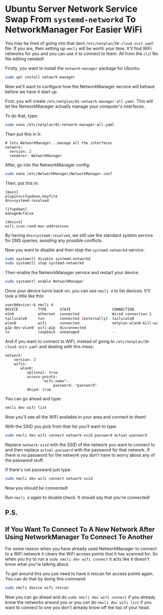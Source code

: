 # Ubuntu Server Network Service Swap From `systemd-networkd` To NetworkManager For Easier WiFi

You may be tired of going into that darn `/etc/netplan/50-cloud-init.yaml` file. If you are, then setting up `nmcli` will be worth your time. It'll find WiFi networks for you and you can use it to connect to them. All from the `cli`! No file editing needed!

Firstly, you want to install the `network-manager` package for Ubuntu:
```bash
sudo apt install network-manager
```

Now we'll want to configure how the NetworkManager service will behave before we have it start up.

First, you will create `/etc/netplan/01-network-manager-all.yaml`. This will let the NetworkManager actually manage your computer's interfaces.

To do that, type: 
```bash
sudo nano /etc/netplan/01-network-manager-all.yaml
```

Then put this in it:
```
# lets NetworkManager...manage all the interfaces
network:
  version: 2
  renderer: NetworkManager
```

After, go into the NetworkManager config: 
```bash
sudo nano /etc/NetworkManager/NetworkManager.conf
```

Then, put this in:
```
[main]
plugins=ifupdown,keyfile
dns=systemd-resolved

[ifupdown]
managed=false

[device]
wifi.scan-rand-mac-address=no
```

By having `dns=systemd-resolved`, we still use the standard system service for DNS queries, avoiding any possible conflicts.

Now you want to disable and then stop the `systemd-networkd` service:
```bash
sudo systemctl disable systemd-networkd
sudo systemctl stop systemd-networkd
```

Then enable the NetworkManager service and restart your device:
```bash
sudo systemctl enable NetworkManager
```

Once your device turns back on, you can use `nmcli d` to list devices. It'll look a little like this:
```bash
user@device:~$ nmcli d
DEVICE         TYPE      STATE                   CONNECTION
eth0           ethernet  connected               Wired connection 1
tailscale0     tun       connected (externally)  tailscale0
wlan0          wifi      connected               netplan-wlan0-bill-wi the science-fi 5g
p2p-dev-wlan0  wifi-p2p  disconnected            --
lo             loopback  unmanaged               --
```

And if you want to connect to WiFi, instead of going to `/etc/netplan/50-cloud-init.yaml` and dealing with this mess:

```
network:
    version: 2
    wifis:
       wlan0:
          optional: true
          access-points:
                 "wifi-name":
                      password: "password"
          dhcp4: true
```

You can go ahead and type:
```bash
nmcli dev wifi list
```

Now you'll see all the WiFi available in your area and connect to them!

With the SSID you pick from that list you'll want to type:
```bash
sudo nmcli dev wifi connect network-ssid password actual-password
```

Replace `network-ssid` with the SSID of the network you want to connect to and then replace `actual-password` with the password for that network. If there is no password for the network you don't have to worry about any of the password stuff.

If there's not password just type:
```bash
sudo nmcli dev wifi connect network-ssid
```

Now you should be connected!

Run `nmcli d` again to double check. It should say that you're connected!
## P.S.
## If You Want To Connect To A New Network After Using NetworkManager To Connect To Another

For some reason when you have already used NetworkManager to connect to a WiFi network it clears the WiFi access points that it has scanned for. So when you try to run a `sudo nmcli dev wifi connect` it acts like it doesn't know what you're talking about.

To get around this you just need to have it rescan for access points again. You can do that by doing this command:
```bash
sudo nmcli device wifi rescan
```

Now you can go ahead and do `sudo nmcli dev wifi connect` if you already know the networks around you or you can do `nmcli dev wifi list` if you want to connect to one you don't already know off the top of your head.